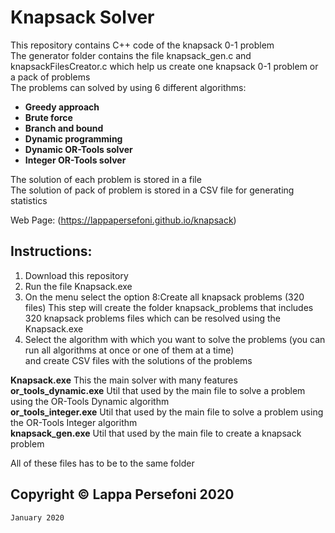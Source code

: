 
# Knapsack Solver
This repository contains C++ code of the knapsack 0-1 problem <br/>
The generator folder contains the file knapsack_gen.c and knapsackFilesCreator.c which help us create one knapsack 0-1 problem or a pack of problems<br/>
The problems can solved by using 6 different algorithms: <br/>

- **Greedy approach**<br/>
- **Brute force**<br/>
- **Branch and bound**<br/>
- **Dynamic programming**<br/>
- **Dynamic OR-Tools solver**<br/>
- **Integer OR-Tools solver**<br/>

The solution of each problem is stored in a file<br/>
The solution of pack of problem is stored in a CSV file for generating statistics<br/>

Web Page: (https://lappapersefoni.github.io/knapsack)
## Instructions:
1. Download this repository
2. Run the file Knapsack.exe
3. On the menu select the option 8:Create all knapsack problems (320 files)
   This step will create the folder knapsack_problems that includes 320 knapsack problems files which can be resolved using the Knapsack.exe
4. Select the algorithm with which you want to solve the problems (you can run all algorithms at once or one of them at a time)   
   and create CSV files with the solutions of the problems   

**Knapsack.exe**          This the main solver with many features<br/>
**or_tools_dynamic.exe**  Util that used by the main file to solve a problem using the OR-Tools Dynamic algorithm<br/>
**or_tools_integer.exe**  Util that used by the main file to solve a problem using the OR-Tools Integer algorithm<br/>
**knapsack_gen.exe**      Util that used by the main file to create a knapsack problem<br/>

All of these files has to be to the same folder<br/>

    
## Copyright © Lappa Persefoni 2020<br/>

`January 2020`


